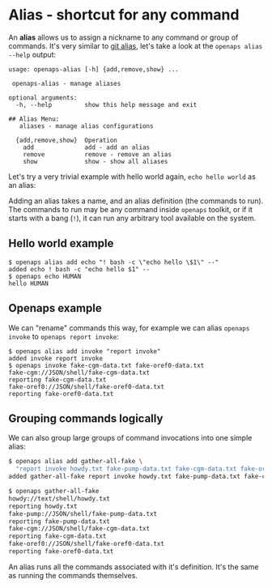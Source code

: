 
# Alias - shortcut for any command

An **alias** allows us to assign a nickname to any command or group of
commands.  It's very similar to [git alias], let's take a look at the `openaps
alias --help` output:



```
usage: openaps-alias [-h] {add,remove,show} ...

 openaps-alias - manage aliases

optional arguments:
  -h, --help         show this help message and exit

## Alias Menu:
   aliases - manage alias configurations 

  {add,remove,show}  Operation
    add              add - add an alias
    remove           remove - remove an alias
    show             show - show all aliases
```


Let's try a very trivial example with hello world again, `echo hello world` as an alias:

Adding an alias takes a name, and an alias definition (the commands to run).
The commands to run may be any command inside `openaps` toolkit, or if it
starts with a bang (`!`), it can run any arbitrary tool available on the
system.

## Hello world example
```
$ openaps alias add echo "! bash -c \"echo hello \$1\" --"
added echo ! bash -c "echo hello $1" --
$ openaps echo HUMAN
hello HUMAN
```
## Openaps example
We can "rename" commands this way, for example we can alias `openaps invoke` to `openaps report invoke`:

```
$ openaps alias add invoke "report invoke"
added invoke report invoke
$ openaps invoke fake-cgm-data.txt fake-oref0-data.txt
fake-cgm://JSON/shell/fake-cgm-data.txt
reporting fake-cgm-data.txt
fake-oref0://JSON/shell/fake-oref0-data.txt
reporting fake-oref0-data.txt
```

## Grouping commands logically
We can also group large groups of command invocations into one simple alias:
```bash
$ openaps alias add gather-all-fake \
  "report invoke howdy.txt fake-pump-data.txt fake-cgm-data.txt fake-oref0-data.txt"
added gather-all-fake report invoke howdy.txt fake-pump-data.txt fake-cgm-data.txt fake-oref0-data.txt
```
```bash
$ openaps gather-all-fake
howdy://text/shell/howdy.txt
reporting howdy.txt
fake-pump://JSON/shell/fake-pump-data.txt
reporting fake-pump-data.txt
fake-cgm://JSON/shell/fake-cgm-data.txt
reporting fake-cgm-data.txt
fake-oref0://JSON/shell/fake-oref0-data.txt
reporting fake-oref0-data.txt
```

An alias runs all the commands associated with it's definition.
It's the same as running the commands themselves.

[git alias]: https://git-scm.com/book/en/v2/Git-Basics-Git-Aliases

